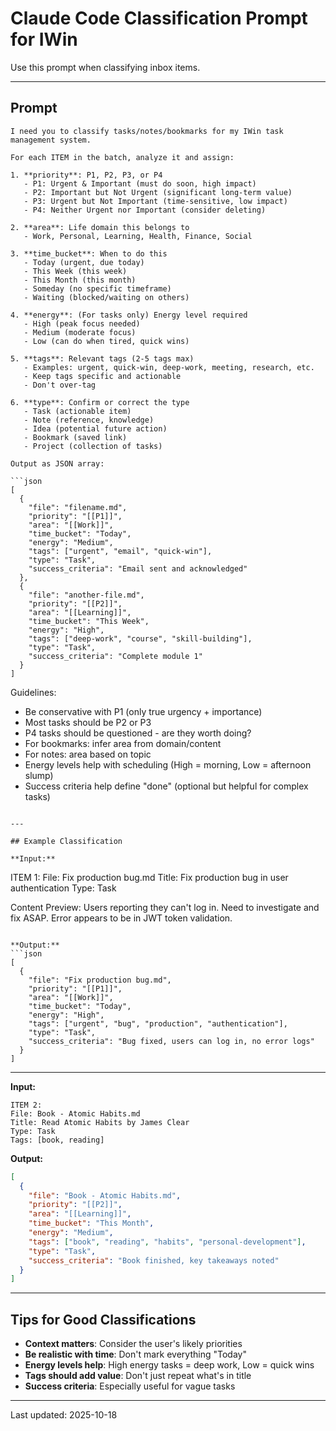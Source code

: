 # Claude Code Classification Prompt for IWin

Use this prompt when classifying inbox items.

---

## Prompt

```
I need you to classify tasks/notes/bookmarks for my IWin task management system.

For each ITEM in the batch, analyze it and assign:

1. **priority**: P1, P2, P3, or P4
   - P1: Urgent & Important (must do soon, high impact)
   - P2: Important but Not Urgent (significant long-term value)
   - P3: Urgent but Not Important (time-sensitive, low impact)
   - P4: Neither Urgent nor Important (consider deleting)

2. **area**: Life domain this belongs to
   - Work, Personal, Learning, Health, Finance, Social

3. **time_bucket**: When to do this
   - Today (urgent, due today)
   - This Week (this week)
   - This Month (this month)
   - Someday (no specific timeframe)
   - Waiting (blocked/waiting on others)

4. **energy**: (For tasks only) Energy level required
   - High (peak focus needed)
   - Medium (moderate focus)
   - Low (can do when tired, quick wins)

5. **tags**: Relevant tags (2-5 tags max)
   - Examples: urgent, quick-win, deep-work, meeting, research, etc.
   - Keep tags specific and actionable
   - Don't over-tag

6. **type**: Confirm or correct the type
   - Task (actionable item)
   - Note (reference, knowledge)
   - Idea (potential future action)
   - Bookmark (saved link)
   - Project (collection of tasks)

Output as JSON array:

```json
[
  {
    "file": "filename.md",
    "priority": "[[P1]]",
    "area": "[[Work]]",
    "time_bucket": "Today",
    "energy": "Medium",
    "tags": ["urgent", "email", "quick-win"],
    "type": "Task",
    "success_criteria": "Email sent and acknowledged"
  },
  {
    "file": "another-file.md",
    "priority": "[[P2]]",
    "area": "[[Learning]]",
    "time_bucket": "This Week",
    "energy": "High",
    "tags": ["deep-work", "course", "skill-building"],
    "type": "Task",
    "success_criteria": "Complete module 1"
  }
]
```

Guidelines:
- Be conservative with P1 (only true urgency + importance)
- Most tasks should be P2 or P3
- P4 tasks should be questioned - are they worth doing?
- For bookmarks: infer area from domain/content
- For notes: area based on topic
- Energy levels help with scheduling (High = morning, Low = afternoon slump)
- Success criteria help define "done" (optional but helpful for complex tasks)
```

---

## Example Classification

**Input:**
```
ITEM 1:
File: Fix production bug.md
Title: Fix production bug in user authentication
Type: Task

Content Preview:
Users reporting they can't log in. Need to investigate and fix ASAP.
Error appears to be in JWT token validation.
```

**Output:**
```json
[
  {
    "file": "Fix production bug.md",
    "priority": "[[P1]]",
    "area": "[[Work]]",
    "time_bucket": "Today",
    "energy": "High",
    "tags": ["urgent", "bug", "production", "authentication"],
    "type": "Task",
    "success_criteria": "Bug fixed, users can log in, no error logs"
  }
]
```

---

**Input:**
```
ITEM 2:
File: Book - Atomic Habits.md
Title: Read Atomic Habits by James Clear
Type: Task
Tags: [book, reading]
```

**Output:**
```json
[
  {
    "file": "Book - Atomic Habits.md",
    "priority": "[[P2]]",
    "area": "[[Learning]]",
    "time_bucket": "This Month",
    "energy": "Medium",
    "tags": ["book", "reading", "habits", "personal-development"],
    "type": "Task",
    "success_criteria": "Book finished, key takeaways noted"
  }
]
```

---

## Tips for Good Classifications

- **Context matters**: Consider the user's likely priorities
- **Be realistic with time**: Don't mark everything "Today"
- **Energy levels help**: High energy tasks = deep work, Low = quick wins
- **Tags should add value**: Don't just repeat what's in title
- **Success criteria**: Especially useful for vague tasks

---

Last updated: 2025-10-18
